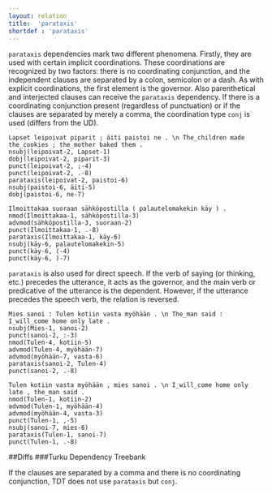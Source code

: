 ```yaml
---
layout: relation
title:  'parataxis'
shortdef : 'parataxis'
---
```


`parataxis` dependencies mark two different phenomena. Firstly, they are used with certain implicit coordinations. These coordinations are recognized by two factors: there is no coordinating conjunction, and the independent clauses are separated by a colon, semicolon or a dash. As with explicit coordinations, the first element is the governor. Also parenthetical and interjected clauses can receive the `parataxis` dependency. If there is a coordinating conjunction present (regardless of punctuation) or if the clauses are separated by merely a comma, the coordination type `conj` is used (differs from the UD).

<!-- fname:parataxis_coord.pdf -->
~~~ sdparse
Lapset leipoivat piparit ; äiti paistoi ne . \n The_children made the_cookies ; the_mother baked them .
nsubj(leipoivat-2, Lapset-1)
dobj(leipoivat-2, piparit-3)
punct(leipoivat-2, ;-4)
punct(leipoivat-2, .-8)
parataxis(leipoivat-2, paistoi-6)
nsubj(paistoi-6, äiti-5)
dobj(paistoi-6, ne-7)
~~~

~~~ sdparse
Ilmoittakaa suoraan sähköpostilla ( palautelomakekin käy ) .
nmod(Ilmoittakaa-1, sähköpostilla-3)
advmod(sähköpostilla-3, suoraan-2)
punct(Ilmoittakaa-1, .-8)
parataxis(Ilmoittakaa-1, käy-6)
nsubj(käy-6, palautelomakekin-5)
punct(käy-6, (-4)
punct(käy-6, )-7)
~~~

`parataxis` is also used for direct speech. If the verb of saying (or thinking, etc.) precedes the utterance, it acts as the governor, and the main verb or predicative of the utterance is the dependent. However, if the utterance precedes the speech verb, the relation is reversed. 

~~~ sdparse
Mies sanoi : Tulen kotiin vasta myöhään . \n The_man said : I_will_come home only late .
nsubj(Mies-1, sanoi-2)
punct(sanoi-2, :-3)
nmod(Tulen-4, kotiin-5)
advmod(Tulen-4, myöhään-7)
advmod(myöhään-7, vasta-6)
parataxis(sanoi-2, Tulen-4)
punct(sanoi-2, .-8)
~~~

<!-- fname:parataxis_speech.pdf -->
~~~ sdparse
Tulen kotiin vasta myöhään , mies sanoi . \n I_will_come home only late , the_man said .
nmod(Tulen-1, kotiin-2)
advmod(Tulen-1, myöhään-4)
advmod(myöhään-4, vasta-3)
punct(Tulen-1, ,-5)
nsubj(sanoi-7, mies-6)
parataxis(Tulen-1, sanoi-7)
punct(Tulen-1, .-8)
~~~

##Diffs
###Turku Dependency Treebank

If the clauses are separated by a comma and there is no coordinating conjunction, TDT does not use `parataxis` but `conj`.
